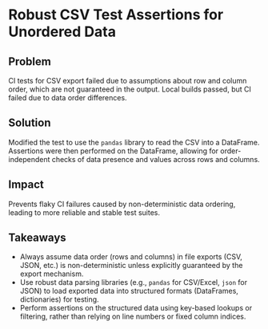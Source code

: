 # Robust CSV Test Assertions for Unordered Data

## Problem

CI tests for CSV export failed due to assumptions about row and column order, which are not guaranteed in the output. Local builds passed, but CI failed due to data order differences.

## Solution

Modified the test to use the `pandas` library to read the CSV into a DataFrame. Assertions were then performed on the DataFrame, allowing for order-independent checks of data presence and values across rows and columns.

## Impact

Prevents flaky CI failures caused by non-deterministic data ordering, leading to more reliable and stable test suites.

## Takeaways

* Always assume data order (rows and columns) in file exports (CSV, JSON, etc.) is non-deterministic unless explicitly guaranteed by the export mechanism.
* Use robust data parsing libraries (e.g., `pandas` for CSV/Excel, `json` for JSON) to load exported data into structured formats (DataFrames, dictionaries) for testing.
* Perform assertions on the structured data using key-based lookups or filtering, rather than relying on line numbers or fixed column indices.
